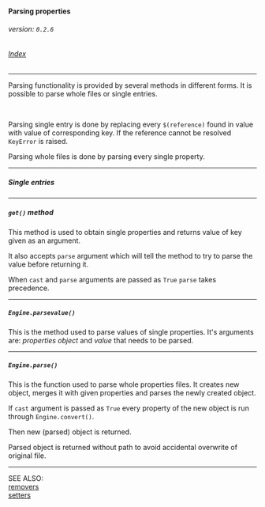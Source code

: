 #### Parsing properties
###### _version: `0.2.6`_

###### [Index](index.mdown)
----

Parsing functionality is provided by several methods in different forms. 
It is possible to parse whole files or single entries.

&nbsp;

Parsing single entry is done by replacing every `$(reference)` found in value 
with value of corresponding key. 
If the reference cannot be resolved `KeyError` is raised. 

Parsing whole files is done by parsing every single property.


----

##### Single entries
----
##### `get()` method

This method is used to obtain single properties and returns value of key given 
as an argument. 

It also accepts `parse` argument which will tell the method to try to parse 
the value before returning it.

When `cast` and `parse` arguments are passed as `True` `parse` takes precedence. 


----

##### `Engine.parsevalue()`

This is the method used to parse values of single properties. 
It's arguments are: *properties object* and *value* that needs to be parsed.


----

##### `Engine.parse()`

This is the function used to parse whole properties files. 
It creates new object, merges it with given properties and parses the newly created 
object. 

If `cast` argument is passed as `True` every property of the new object is run through 
`Engine.convert()`.

Then new (parsed) object is returned.

Parsed object is returned without path to avoid accidental overwrite of original file.


----

SEE ALSO:  
[removers](removers.mdown)  
[setters](setters.mdown)
